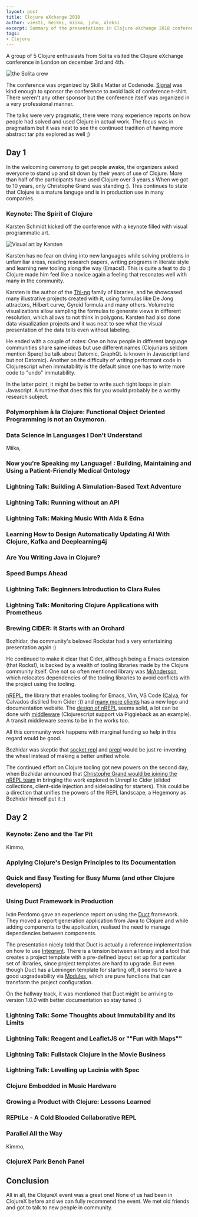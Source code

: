 ```yaml
---
layout: post
title: Clojure eXchange 2018
author: viesti, heikki, miika, juho, aleksi
excerpt: Summary of the presentations in Clojure eXchange 2018 conference
tags:
- Clojure
---
```


A group of 5 Clojure enthusiasts from Solita visited the Clojure eXchange conference in London on december 3rd and 4th.

![the Solita crew](/img/clojurex-2018/tickets-received.jpg)

The conference was organized by Skills Matter at Codenode.
[Signal](https://skillsmatter.com/partners/698-signal-media) was kind enough to sponsor the conference to avoid lack of conference t-shirt.
There weren't any other sponsor but the conference itself was organized in a very professional manner.

The talks were very pragmatic, there were many experience reports on how people had solved and used Clojure in actual work.
The focus was in pragmatism but it was neat to see the continued tradition of having more abstract tar pits explored as well ;)

## Day 1

In the welcoming ceremony to get people awake, the organizers asked everyone to stand up and sit down by their years of use of Clojure.
More than half of the participants have used Clojure over 3 years.s
When we got to 10 years, only Christophe Grand was standing :).
This continues to state that Clojure is a mature languge and is in production use in many companies.

### Keynote: The Spirit of Clojure

Karsten Schmidt kicked off the conference with a keynote filled with visual programmatic art.

![Visual art by Karsten](/img/clojurex-2018/visual-art.jpg)

Karsten has no fear on diving into new languages while solving problems in unfamiliar areas, reading research papers, writing programs in literate style and learning new tooling along the way (Emacs!).
This is quite a feat to do :)
Clojure made him feel like a novice again a feeling that resonates well with many in the community.

Karsten is the author of the [Thi-ng](https://github.com/thi-ng) family of libraries, and he showcased many illustrative projects created with it, using formulas like De Jong attractors, Hilbert curve, Gyroid formula and many others.
Volumetric visualizations allow sampling the formulas to generate views in different resolution, which allows to not think in polygons.
Karsten had also done data visualization projects and it was neat to see what the visual presentation of the  data tells even without labeling.

He ended with a couple of notes:
One on how people in different language communities share same ideas but use different names (Clojurians seldom mention Sparql bu talk about Datomic, GraphQL is known in Javascript land but not Datomic).
Another on the difficulty of writing performant code in Clojurescript when immutability is the default since one has to write more code to "undo" immutability.

In the latter point, it might be better to write such tight loops in plain Javascript. A runtime that does this for you would probably be a worthy research subject.

### Polymorphism à la Clojure: Functional Object Oriented Programming is not an Oxymoron.

### Data Science in Languages I Don’t Understand

Miika,

### Now you're Speaking my Language! : Building, Maintaining and Using a Patient-Friendly Medical Ontology

### Lightning Talk: Building A Simulation-Based Text Adventure

### Lightning Talk: Running without an API

### Lightning Talk: Making Music With Alda & Edna

### Learning How to Design Automatically Updating AI With Clojure, Kafka and Deeplearning4j

### Are You Writing Java in Clojure?

### Speed Bumps Ahead

### Lightning Talk: Beginners Introduction to Clara Rules

### Lightning Talk: Monitoring Clojure Applications with Prometheus

### Brewing CIDER: It Starts with an Orchard

Bozhidar, the community's beloved Rockstar had a very entertaining presentation again :)

He continued to make it clear that Cider, although being a Emacs extension (that Rocks!), is backed by a wealth of tooling libraries made by the Clojure community itself.
One not so often mentioned library was [MrAnderson](https://github.com/benedekfazekas/mranderson), which relocates dependencies of the tooling libraries to avoid conflicts with the project using the tooling.

[nREPL](https://nrepl.xyz/nrepl/index.html), the library that enables tooling for Emacs, Vim, VS Code ([Calva](https://github.com/BetterThanTomorrow/calva), for Calvados distilled from Cider :)) and [many more clients](https://nrepl.xyz/nrepl/usage/clients.html) has a new logo and documentation website.
The [design of nREPL](https://nrepl.xyz/nrepl/design/overview.html) seems solid, a lot can be done with [middleware](https://nrepl.xyz/nrepl/design/middleware.html) (Clojurescript support via Piggieback as an example).
A transit middleware seems to be in the works too.

All this community work happens with marginal funding so help in this regard would be good.

Bozhidar was skeptic that [socket repl](https://clojure.org/reference/repl_and_main#_launching_a_socket_server) and [prepl](https://github.com/clojure/clojure/commit/86a158d0e0718f5c93f9f2bb71e26bc794e7d58e) would be just re-inventing the wheel instead of making a better unified whole.

The continued effort on Clojure tooling got new powers on the second day, when Bozhidar announced that [Christophe Grand would be joining the nREPL team](https://twitter.com/bbatsov/status/1070042820109574144) in bringing the work explored in Unrepl to Cider (elided collections, client-side injection and sideloading for starters).
This could be a direction that unifies the powers of the REPL landscape, a Hegemony as Bozhidar himself put it :)

## Day 2

### Keynote: Zeno and the Tar Pit

Kimmo,

### Applying Clojure's Design Principles to its Documentation

### Quick and Easy Testing for Busy Mums (and other Clojure developers)

### Using Duct Framework in Production

Iván Perdomo gave an experience report on using the [Duct](https://github.com/duct-framework/duct) framework.
They moved a report generation application from Java to Clojure and while adding components to the application, realised the need to manage dependencies between components.

The presentation nicely told that Duct is actually a reference implementation on how to use [Integrant](https://github.com/weavejester/integrant).
There is a tension between a library and a tool that creates a project template with a pre-defined layout set up for a particular set of libraries, since project templates are hard to upgrade.
But even though Duct has a Leiningen template for starting off, it seems to have a good upgradeability via [Modules](https://github.com/duct-framework/duct#overview), which are pure functions that can transform the project configuration.

On the hallway track, it was mentioned that Duct might be arriving to version 1.0.0 with better documentation so stay tuned :)

### Lightning Talk: Some Thoughts about Immutability and its Limits

### Lightning Talk: Reagent and LeafletJS or ""Fun with Maps""

### Lightning Talk: Fullstack Clojure in the Movie Business

### Lightning Talk: Levelling up Lacinia with Spec

### Clojure Embedded in Music Hardware

### Growing a Product with Clojure: Lessons Learned

### REPtiLe - A Cold Blooded Collaborative REPL

### Parallel All the Way

Kimmo,

### ClojureX Park Bench Panel

## Conclusion

All in all, the ClojureX event was a great one!
None of us had been in ClojureX before and we can fully recommend the event.
We met old friends and got to talk to new people in community.
